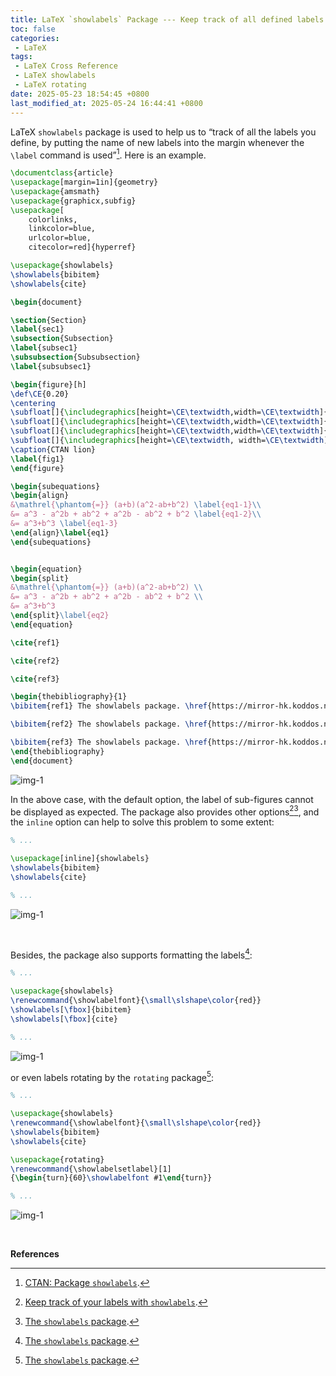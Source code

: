 ```yaml
---
title: LaTeX `showlabels` Package --- Keep track of all defined labels
toc: false
categories:
 - LaTeX
tags:
 - LaTeX Cross Reference
 - LaTeX showlabels
 - LaTeX rotating
date: 2025-05-23 18:54:45 +0800
last_modified_at: 2025-05-24 16:44:41 +0800
---
```


LaTeX `showlabels` package is used to help us to “track of all the labels you define, by putting the name of new labels into the margin whenever the `\label` command is used”[^1]. Here is an example.

```latex
\documentclass{article}
\usepackage[margin=1in]{geometry}
\usepackage{amsmath}
\usepackage{graphicx,subfig}
\usepackage[
	colorlinks,
	linkcolor=blue,
	urlcolor=blue,
	citecolor=red]{hyperref}

\usepackage{showlabels}
\showlabels{bibitem}
\showlabels{cite}

\begin{document}

\section{Section}
\label{sec1}
\subsection{Subsection}
\label{subsec1}
\subsubsection{Subsubsection}
\label{subsubsec1}

\begin{figure}[h]
\def\CE{0.20}
\centering
\subfloat[]{\includegraphics[height=\CE\textwidth,width=\CE\textwidth]{ctanlion.eps}\label{fig1-1}}\hfill
\subfloat[]{\includegraphics[height=\CE\textwidth,width=\CE\textwidth]{ctanlion.eps}\label{fig1-2}}\hfill
\subfloat[]{\includegraphics[height=\CE\textwidth,width=\CE\textwidth]{ctanlion.eps}\label{fig1-3}}\hfill
\subfloat[]{\includegraphics[height=\CE\textwidth, width=\CE\textwidth]{ctanlion.eps}\label{fig1-4}}
\caption{CTAN lion}
\label{fig1}
\end{figure}

\begin{subequations}
\begin{align}
&\mathrel{\phantom{=}} (a+b)(a^2-ab+b^2) \label{eq1-1}\\
&= a^3 - a^2b + ab^2 + a^2b - ab^2 + b^2 \label{eq1-2}\\
&= a^3+b^3 \label{eq1-3}
\end{align}\label{eq1}
\end{subequations}


\begin{equation}
\begin{split}
&\mathrel{\phantom{=}} (a+b)(a^2-ab+b^2) \\
&= a^3 - a^2b + ab^2 + a^2b - ab^2 + b^2 \\
&= a^3+b^3 
\end{split}\label{eq2}
\end{equation}

\cite{ref1}

\cite{ref2}

\cite{ref3}

\begin{thebibliography}{1}
\bibitem{ref1} The showlabels package. \href{https://mirror-hk.koddos.net/CTAN/macros/latex/contrib/showlabels/showlabels.pdf}{showlabels.pdf}.

\bibitem{ref2} The showlabels package. \href{https://mirror-hk.koddos.net/CTAN/macros/latex/contrib/showlabels/showlabels.pdf}{showlabels.pdf}.

\bibitem{ref3} The showlabels package. \href{https://mirror-hk.koddos.net/CTAN/macros/latex/contrib/showlabels/showlabels.pdf}{showlabels.pdf}.
\end{thebibliography}
\end{document}
```

![img-1](https://raw.githubusercontent.com/HelloWorld-1017/blog-images-1/main/imgs/202505241631830.png)

In the above case, with the default option, the label of sub-figures cannot be displayed as expected. The package also provides other options[^2][^3], and the `inline` option can help to solve this problem to some extent:

```latex
% ...

\usepackage[inline]{showlabels}
\showlabels{bibitem}
\showlabels{cite}

% ...
```

![img-1](https://raw.githubusercontent.com/HelloWorld-1017/blog-images-1/main/imgs/202505241637883.png)

<br>

Besides, the package also supports formatting the labels[^3]:

```latex
% ...

\usepackage{showlabels}
\renewcommand{\showlabelfont}{\small\slshape\color{red}}
\showlabels[\fbox]{bibitem}
\showlabels[\fbox]{cite}

% ...
```

![img-1](https://raw.githubusercontent.com/HelloWorld-1017/blog-images-1/main/imgs/202505241641013.png)

or even labels rotating by the `rotating` package[^3]:

```latex
% ...

\usepackage{showlabels}
\renewcommand{\showlabelfont}{\small\slshape\color{red}}
\showlabels{bibitem}
\showlabels{cite}

\usepackage{rotating}
\renewcommand{\showlabelsetlabel}[1]
{\begin{turn}{60}\showlabelfont #1\end{turn}}

% ...
```

![img-1](https://raw.githubusercontent.com/HelloWorld-1017/blog-images-1/main/imgs/202505241644834.png)

<br>

**References**

[^1]: [CTAN: Package `showlabels`](https://ctan.org/pkg/showlabels?lang=en).
[^2]: [Keep track of your labels with `showlabels`](https://www.overleaf.com/learn/latex/Latex-questions/Keep_track_of_your_labels_with_showlabels).
[^3]: [The `showlabels` package](https://mirror-hk.koddos.net/CTAN/macros/latex/contrib/showlabels/showlabels.pdf).
